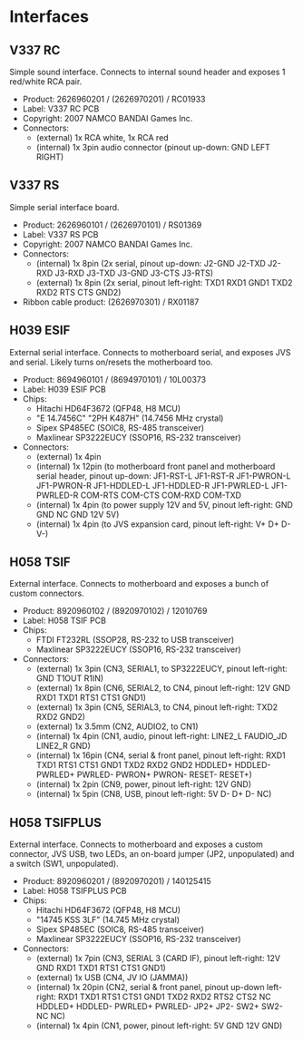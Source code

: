 # Interfaces

## V337 RC

Simple sound interface. Connects to internal sound header and exposes 1 red/white RCA pair.

* Product: 2626960201 / (2626970201) / RC01933
* Label: V337 RC PCB
* Copyright: 2007 NAMCO BANDAI Games Inc.
* Connectors:
  - (external) 1x RCA white, 1x RCA red
  - (internal) 1x 3pin audio connector (pinout up-down: GND LEFT RIGHT)

## V337 RS

Simple serial interface board.

* Product: 2626960101 / (2626970101) / RS01369
* Label: V337 RS PCB
* Copyright: 2007 NAMCO BANDAI Games Inc.
* Connectors:
  - (internal) 1x 8pin (2x serial, pinout up-down: J2-GND J2-TXD J2-RXD J3-RXD J3-TXD J3-GND J3-CTS J3-RTS)
  - (external) 1x 8pin (2x serial, pinout left-right: TXD1 RXD1 GND1 TXD2 RXD2 RTS CTS GND2)
* Ribbon cable product: (2626970301) / RX01187

## H039 ESIF

External serial interface. Connects to motherboard serial, and exposes JVS and serial. Likely turns on/resets the motherboard too.

* Product: 8694960101 / (8694970101) / 10L00373
* Label: H039 ESIF PCB
* Chips:
  - Hitachi HD64F3672 (QFP48, H8 MCU)
  - "E 14.7456C" "2PH K487H" (14.7456 MHz crystal)
  - Sipex SP485EC (SOIC8, RS-485 transceiver)
  - Maxlinear SP3222EUCY (SSOP16, RS-232 transceiver)
* Connectors:
  - (external) 1x 4pin
  - (internal) 1x 12pin (to motherboard front panel and motherboard serial header, pinout up-down: JF1-RST-L JF1-RST-R JF1-PWRON-L JF1-PWRON-R JF1-HDDLED-L JF1-HDDLED-R JF1-PWRLED-L JF1-PWRLED-R COM-RTS COM-CTS COM-RXD COM-TXD
  - (internal) 1x 4pin (to power supply 12V and 5V, pinout left-right: GND GND NC GND 12V 5V)
  - (internal) 1x 4pin (to JVS expansion card, pinout left-right: V+ D+ D- V-)

## H058 TSIF

External interface. Connects to motherboard and exposes a bunch of custom connectors.

* Product: 8920960102 / (8920970102) / 12010769
* Label: H058 TSIF PCB
* Chips:
  - FTDI FT232RL (SSOP28, RS-232 to USB transceiver)
  - Maxlinear SP3222EUCY (SSOP16, RS-232 transceiver)
* Connectors:
  - (external) 1x 3pin  (CN3, SERIAL1, to SP3222EUCY, pinout left-right: GND T1OUT R1IN)
  - (external) 1x 8pin  (CN6, SERIAL2, to CN4, pinout left-right: 12V GND RXD1 TXD1 RTS1 CTS1 GND1)
  - (external) 1x 3pin  (CN5, SERIAL3, to CN4, pinout left-right: TXD2 RXD2 GND2)
  - (external) 1x 3.5mm (CN2, AUDIO2, to CN1)
  - (internal) 1x 4pin  (CN1, audio, pinout left-right: LINE2_L FAUDIO_JD LINE2_R GND)
  - (internal) 1x 16pin (CN4, serial & front panel, pinout left-right: RXD1 TXD1 RTS1 CTS1 GND1 TXD2 RXD2 GND2 HDDLED+ HDDLED- PWRLED+ PWRLED- PWRON+ PWRON- RESET- RESET+)
  - (internal) 1x 2pin  (CN9, power, pinout left-right: 12V GND)
  - (internal) 1x 5pin  (CN8, USB, pinout left-right: 5V D- D+ D- NC)

## H058 TSIFPLUS

External interface. Connects to motherboard and exposes a custom connector, JVS USB, two LEDs, an on-board jumper (JP2, unpopulated) and a switch (SW1, unpopulated).

* Product: 8920960201 / (8920970201) / 140125415
* Label: H058 TSIFPLUS PCB
* Chips:
  - Hitachi HD64F3672 (QFP48, H8 MCU)
  - "14745 KSS 3LF" (14.745 MHz crystal)
  - Sipex SP485EC (SOIC8, RS-485 transceiver)
  - Maxlinear SP3222EUCY (SSOP16, RS-232 transceiver)
* Connectors:
  - (external) 1x 7pin  (CN3, SERIAL 3 (CARD IF), pinout left-right: 12V GND RXD1 TXD1 RTS1 CTS1 GND1)
  - (external) 1x USB   (CN4, JV IO (JAMMA))
  - (internal) 1x 20pin (CN2, serial & front panel, pinout up-down left-right: RXD1 TXD1 RTS1 CTS1 GND1 TXD2 RXD2 RTS2 CTS2 NC HDDLED+ HDDLED- PWRLED+ PWRLED- JP2+ JP2- SW2+ SW2- NC NC)
  - (internal) 1x 4pin  (CN1, power, pinout left-right: 5V GND 12V GND)
